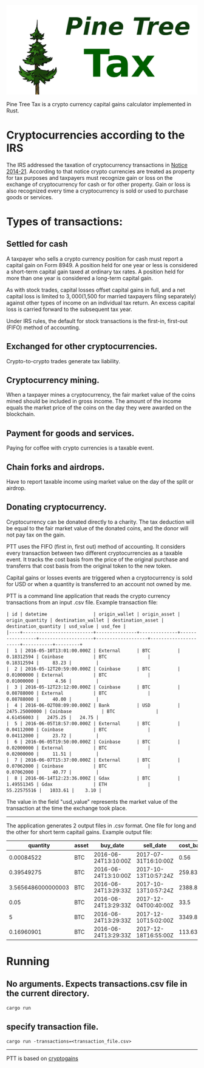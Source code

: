 ![Pine Tree Tax](/images/pine_tree_tax_big.png)

Pine Tree Tax is a crypto currency capital gains calculator implemented in Rust.


# Cryptocurrencies according to the IRS
The IRS addressed the taxation of cryptocurrency transactions in [Notice 2014-21](https://www.irs.gov/pub/irs-drop/n-14-21.pdf). According to that notice crypto currencies are treated as property for tax purposes and taxpayers must recognize gain or loss on the exchange of cryptocurrency for cash or for other property. Gain or loss is also recognized every time a cryptocurrency is sold or used to purchase goods or services. 

# Types of transactions:
## Settled for cash
A taxpayer who sells a crypto currency position for cash must report a capital gain on Form 8949. A position held for one year or less is considered a short-term capital gain taxed at ordinary tax rates. A position held for more than one year is considered a long-term capital gain.

As with stock trades, capital losses offset capital gains in full, and a net capital loss is limited to $3,000 ($1,500 for married taxpayers filing separately) against other types of income on an individual tax return. An excess capital loss is carried forward to the subsequent tax year.

Under IRS rules, the default for stock transactions is the first-in, first-out (FIFO) method of accounting.

## Exchanged for other cryptocurrencies.
Crypto-to-crypto trades generate tax liability.

## Cryptocurrency mining.
When a taxpayer mines a cryptocurrency, the fair market value of the coins mined should be included in gross income. The amount of the income equals the market price of the coins on the day they were awarded on the blockchain.

## Payment for goods and services.
Paying for coffee with crypto currencies is a taxable event.

## Chain forks and airdrops.
Have to report taxable income using market value on the day of the split or airdrop.

## Donating cryptocurrency.
Cryptocurrency can be donated directly to a charity. The tax deduction will be equal to the fair market value of the donated coins, and the donor will not pay tax on the gain. 




PTT uses the FIFO (first in, first out) method of accounting. It considers every transaction between two different cryptocurrencies as a taxable event. It tracks the cost basis from the price of the original purchase and transferrs that cost basis from the original token to the new token.


Capital gains or losses events are triggered when a cryptocurrency is sold for USD or when a quantity is transferred to an account not owned by me.


PTT is a command line application that reads the crypto currency transactions from an input .csv file. Example transaction file:

```
| id | datetime                 | origin_wallet | origin_asset | origin_quantity | destination_wallet | destination_asset | destination_quantity | usd_value | usd_fee |
|----+--------------------------+---------------+--------------+-----------------+--------------------+-------------------+----------------------+-----------+---------+
|  1 | 2016-05-10T13:01:00.000Z | External      | BTC          |      0.18312594 | Coinbase           | BTC               |           0.18312594 |     83.23 |         |
|  2 | 2016-05-12T20:59:00.000Z | Coinbase      | BTC          |      0.01000000 | External           | BTC               |           0.01000000 |      4.56 |         |
|  3 | 2016-05-12T23:12:00.000Z | Coinbase      | BTC          |      0.08788000 | External           | BTC               |           0.08788000 |     40.00 |         |
|  4 | 2016-06-02T08:09:00.000Z | Bank          | USD          |   2475.25000000 | Coinbase           | BTC               |           4.61456003 |   2475.25 |   24.75 |
|  5 | 2016-06-05T18:57:00.000Z | External      | BTC          |      0.04112000 | Coinbase           | BTC               |           0.04112000 |     23.72 |         |
|  6 | 2016-06-05T19:50:00.000Z | Coinbase      | BTC          |      0.02000000 | External           | BTC               |           0.02000000 |     11.51 |         |
|  7 | 2016-06-07T15:37:00.000Z | External      | BTC          |      0.07062000 | Coinbase           | BTC               |           0.07062000 |     40.77 |         |
|  8 | 2016-06-14T12:23:36.000Z | Gdax          | BTC          |      1.49551345 | Gdax               | ETH               |          55.22575516 |   1033.61 |    3.10 |

```

The value in the field "usd_value" represents the market value of the transaction at the time the exchange took place.

---



The application generates 2 output files in .csv format. One file for long and the other for short term capitail gains. Example output file:


|           quantity | asset | buy_date             | sell_date            | cost_basis | proceeds |     gain |
|--------------------|-------|----------------------|----------------------|------------|----------|----------|
|         0.00084522 | BTC   | 2016-06-24T13:10:00Z | 2017-07-31T16:10:00Z |       0.56 |     2.42 |     1.86 |
|         0.39549275 | BTC   | 2016-06-24T13:10:00Z | 2017-10-13T10:57:24Z |     259.83 |  2216.62 |  1956.79 |
| 3.5656486000000003 | BTC   | 2016-06-24T13:29:33Z | 2017-10-13T10:57:24Z |    2388.88 | 19984.39 | 17595.51 |
|               0.05 | BTC   | 2016-06-24T13:29:33Z | 2017-12-04T00:40:00Z |       33.5 |    566.8 |    533.3 |
|                  5 | BTC   | 2016-06-24T13:29:33Z | 2017-12-10T15:02:00Z |    3349.85 |    77000 | 73650.15 |
|         0.16960901 | BTC   | 2016-06-24T13:29:33Z | 2017-12-18T16:55:00Z |     113.63 |  3218.38 |  3104.75 |


# Running
## No arguments. Expects transactions.csv file in the current directory.
```
cargo run
```
## specify transaction file.
```
cargo run -transactions=<transaction_file.csv>
```


---


PTT is based on [cryptogains](https://github.com/chadlieberman/cryptogains)
